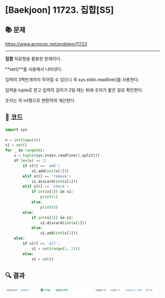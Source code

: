 # [Baekjoon] 11723. 집합[S5]

## 📚 문제

https://www.acmicpc.net/problem/11723

---

**집합** 자료형을 활용한 문제이다.

**set()**를 사용해서 나타낸다.

입력이 3백만개까지 주어질 수 있으니 꼭 sys.stdin.readline()를 사용한다.

입력을 tuple로 받고 입력의 길이가 2일 때는 뒤에 숫자가 붙은 걸로 확인한다.

숫자는 꼭 int형으로 변환하여 계산한다.

## 📒 코드

```python
import sys

n = int(input())
s1 = set()
for _ in range(n):
    x = tuple(sys.stdin.readline().split())
    if len(x) == 2:
        if x[0] == 'add':
            s1.add(int(x[1]))
        elif x[0] == 'remove':
            s1.discard(int(x[1]))
        elif x[0] == 'check':
            if int(x[1]) in s1:
                print(1)
            else:
                print(0)
        else:
            if int(x[1]) in s1:
                s1.discard(int(x[1]))
            else:
                s1.add(int(x[1]))
    else:
        if x[0] == 'all':
            s1 = set(range(1, 21))
        else:
            s1 = set()
```

## 🔍 결과

![image-20220306013233568](README.assets/image-20220306013233568.png)